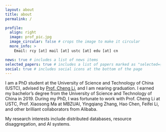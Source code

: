 ```yaml
---
layout: about
title: about
permalink: /

profile:
  align: right
  image: prof_pic.jpg
  image_circular: false # crops the image to make it circular
  more_info: >
    Email: rcy [at] mail [at] ustc [at] edu [at] cn

news: true # includes a list of news items
selected_papers: true # includes a list of papers marked as "selected={true}"
social: true # includes social icons at the bottom of the page
---
```


I am a PhD student at the University of Science and Technology of China (USTC), advised by [Prof. Cheng Li](https://mr-cheng-li.github.io/), and I am nearing graduation. I earned my bachelor’s degree from the University of Science and Technology of China in 2019. During my PhD, I was fortunate to work with Prof. Cheng Li at USTC, Prof. Xiaosong Ma at MBZUAI, Yingqiang Zhang, Hao Chen, Feifei Li, and other brilliant collaborators from Alibaba.

My research interests include distributed databases, resource disaggregation, and AI systems.